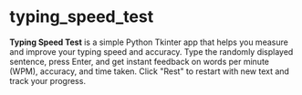 # typing_speed_test
**Typing Speed Test** is a simple Python Tkinter app that helps you measure and improve your typing speed and accuracy. Type the randomly displayed sentence, press Enter, and get instant feedback on words per minute (WPM), accuracy, and time taken. Click "Rest" to restart with new text and track your progress.
